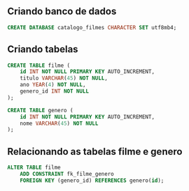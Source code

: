 ## Criando banco de dados

```sql
CREATE DATABASE catalogo_filmes CHARACTER SET utf8mb4;
```

## Criando tabelas

```sql
CREATE TABLE filme (
    id INT NOT NULL PRIMARY KEY AUTO_INCREMENT,
    titulo VARCHAR(45) NOT NULL,
    ano YEAR(4) NOT NULL,
    genero_id INT NOT NULL
);
```

```sql
CREATE TABLE genero (
    id INT NOT NULL PRIMARY KEY AUTO_INCREMENT,
    nome VARCHAR(45) NOT NULL
);
```

## Relacionando as tabelas filme e genero

```sql
ALTER TABLE filme
    ADD CONSTRAINT fk_filme_genero
    FOREIGN KEY (genero_id) REFERENCES genero(id);
```